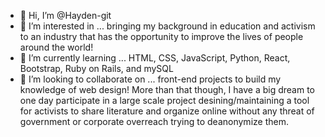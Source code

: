 - 👋 Hi, I’m @Hayden-git
- 👀 I’m interested in ... bringing my background in education and activism to an industry that has the opportunity to improve the lives of people around the world! 
- 🌱 I’m currently learning ... HTML, CSS, JavaScript, Python, React, Bootstrap, Ruby on Rails, and mySQL
- 💞️ I’m looking to collaborate on ... front-end projects to build my knowledge of web design! More than that though, I have a big dream to one day participate in a large scale project desining/maintaining a tool for activists to share literature and organize online without any threat of government or corporate overreach trying to deanonymize them. 
<!---
Hayden-git/Hayden-git is a ✨ special ✨ repository because its `README.md` (this file) appears on your GitHub profile.
You can click the Preview link to take a look at your changes.
--->
